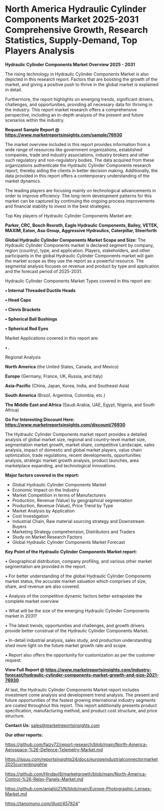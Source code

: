 # North America Hydraulic Cylinder Components Market 2025-2031 Comprehensive Growth, Research Statistics, Supply-Demand,  Top Players Analysis

<Strong> Hydraulic Cylinder Components Market Overview 2025 - 2031</strong>

The rising technology in Hydraulic Cylinder Components Market is also depicted in this research report. Factors that are boosting the growth of the market, and giving a positive push to thrive in the global market is explained in detail.

Furthermore, the report highlights on emerging trends, significant drivers, challenges, and opportunities, providing all necessary data for thriving in the industry. This report market research offers a comprehensive perspective, including an in-depth analysis of the present and future scenarios within the industry.

<strong>Request Sample Report @ <a href=https://www.marketreportsinsights.com/sample/76930>https://www.marketreportsinsights.com/sample/76930</a></strong>

The market overview included in this report provides information from a wide range of resources like government organizations, established companies, trade and industry associations, industry brokers and other such regulatory and non-regulatory bodies. The data acquired from these organizations authenticate the Hydraulic Cylinder Components research report, thereby aiding the clients in better decision making. Additionally, the data provided in this report offers a contemporary understanding of the market dynamics.

The leading players are focusing mainly on technological advancements in order to improve efficiency. The long-term development patterns for this market can be captured by continuing the ongoing process improvements and financial stability to invest in the best strategies.

Top Key players of Hydraulic Cylinder Components Market are:

<strong>Parker, CRC, Bosch Rexroth, Eagle Hydraulic Components, Bailey, VETEK, MAXIM, Eaton, Aso Group, Aggressive Hydraulics, Caterpillar, Steerforth</strong>

<strong><b>Global Hydraulic Cylinder Components Market Scope and Size:</b></strong>
The Hydraulic Cylinder Components market is declared segment by company, region (country), type, and application. Players, stakeholders, and other participants in the global Hydraulic Cylinder Components market will gain the market scope as they use the report as a powerful resource. The segmental analysis focuses on revenue and product by type and application and the forecast period of 2025-2031.

Hydraulic Cylinder Components Market Types covered in this report are:

<strong>• Internal Threaded Ductile Heads

• Head Caps

• Clevis Brackets

• Spherical Ball Bushings

• Spherical Rod Eyes</strong>

Market Applications covered in this report are:

<strong>• .</strong> 

Regional Analysis

<strong>North America</strong> (the United States, Canada, and Mexico)

<strong>Europe</strong> (Germany, France, UK, Russia, and Italy)

<strong>Asia-Pacific</strong> (China, Japan, Korea, India, and Southeast Asia)

<strong>South America</strong> (Brazil, Argentina, Colombia, etc.)

<strong>The Middle East and Africa</strong> (Saudi Arabia, UAE, Egypt, Nigeria, and South Africa)

<strong>Go For Interesting Discount Here: <a href=https://www.marketreportsinsights.com/discount/76930>https://www.marketreportsinsights.com/discount/76930</a></strong>

The Hydraulic Cylinder Components market report provides a detailed analysis of global market size, regional and country-level market size, segmentation market growth, market share, competitive Landscape, sales analysis, impact of domestic and global market players, value chain optimization, trade regulations, recent developments, opportunities analysis, strategic market growth analysis, product launches, area marketplace expanding, and technological innovations.

<strong><b>Major factors covered in the report:</b></strong>
<ul>
  <li>Global Hydraulic Cylinder Components Market </li>
  <li>Economic Impact on the Industry</li>
  <li>Market Competition in terms of Manufacturers</li>
  <li>Production, Revenue (Value) by geographical segmentation</li>
  <li>Production, Revenue (Value), Price Trend by Type</li>
  <li>Market Analysis by Application</li>
  <li>Cost Investigation</li>
  <li>Industrial Chain, Raw material sourcing strategy and Downstream Buyers</li>
  <li>Marketing Strategy comprehension, Distributors and Traders</li>
  <li>Study on Market Research Factors</li>
  <li>Global Hydraulic Cylinder Components Market Forecast</li>
</ul>

<strong><b>Key Point of the Hydraulic Cylinder Components Market report:</b></strong>

• Geographical distribution, company profiling, and various other market segmentation are provided in the report.

• For better understanding of the global Hydraulic Cylinder Components market status, the accurate market valuation which comprises of size, share, and revenue are also covered.

• Analysis of the competitive dynamic factors better extrapolate the complete market overview

• What will be the size of the emerging Hydraulic Cylinder Components market in 2031?

• The latest trends, opportunities and challenges, and growth drivers provide better construal of the Hydraulic Cylinder Components Market.

• In-detail industrial analysis, sales study, and production understanding shed more light on the future market growth rate and scope.

• Report also offers the opportunity for customization as per the customer request.

<strong><b>View Full Report @ <a href=https://www.marketreportsinsights.com/industry-forecast/hydraulic-cylinder-components-market-growth-and-size-2021-76930>https://www.marketreportsinsights.com/industry-forecast/hydraulic-cylinder-components-market-growth-and-size-2021-76930</a></b></strong>


At last, the Hydraulic Cylinder Components Market report includes investment come analysis and development trend analysis. The present and future opportunities of the fastest growing international industry segments are coated throughout this report. This report additionally presents product specification, manufacturing method, and product cost structure, and price structure.

<strong>Contact Us:</strong>
sales@marketreportsinsights.com

<strong>Our other reports:</strong>

<a href=https://github.com/faizy72/report-research/blob/main/North-America-Aerospace-%26-Defence-Telemetry-Market.md>https://github.com/faizy72/report-research/blob/main/North-America-Aerospace-%26-Defence-Telemetry-Market.md</a>

<a href=https://issuu.com/reportsinsights24/docs/europeindustrialconnectormarket2025currentinsightw>https://issuu.com/reportsinsights24/docs/europeindustrialconnectormarket2025currentinsightw</a>

<a href=https://github.com/Hindavi9/marketgrowth/blob/main/North-America-Control-%26-Relay-Panels-Market.md>https://github.com/Hindavi9/marketgrowth/blob/main/North-America-Control-%26-Relay-Panels-Market.md</a>

<a href=https://github.com/anjaliiii21/N/blob/main/Europe-Photographic-Lenses-Market.md>https://github.com/anjaliiii21/N/blob/main/Europe-Photographic-Lenses-Market.md</a>

<a href=https://tanomuno.com/illust/457824>https://tanomuno.com/illust/457824</a>"
